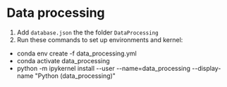 # Data processing

1. Add `database.json` the the folder `DataProcessing`
2. Run these commands to set up environments and kernel:
- conda env create -f data_processing.yml
- conda activate data_processing
- python -m ipykernel install --user --name=data_processing --display-name "Python (data_processing)"

